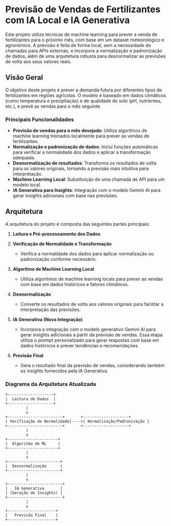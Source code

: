 # Previsão de Vendas de Fertilizantes com IA Local e IA Generativa

Este projeto utiliza técnicas de machine learning para prever a venda de fertilizantes para o próximo mês, com base em um dataset meteorológico e agronômico. A previsão é feita de forma local, sem a necessidade de chamadas para APIs externas, e incorpora a normalização e padronização de dados, além de uma arquitetura robusta para desnormalizar as previsões de volta aos seus valores reais.

## Visão Geral

O objetivo deste projeto é prever a demanda futura por diferentes tipos de fertilizantes em regiões agrícolas. O modelo é baseado em dados climáticos (como temperatura e precipitação) e de qualidade do solo (pH, nutrientes, etc.), e prevê as vendas para o mês seguinte.

### Principais Funcionalidades

- **Previsão de vendas para o mês desejado**: Utiliza algoritmos de machine learning treinados localmente para prever as vendas de fertilizantes.
- **Normalização e padronização de dados**: Inclui funções automáticas para verificar a normalidade dos dados e aplicar a transformação adequada.
- **Desnormalização de resultados**: Transforma os resultados de volta para os valores originais, tornando a previsão mais intuitiva para interpretação.
- **Machine Learning Local**: Substituição de uma chamada de API para um modelo local.
- **IA Generativa para Insights**: Integração com o modelo Gemini AI para gerar insights adicionais com base nas previsões.

## Arquitetura

A arquitetura do projeto é composta das seguintes partes principais:

1. **Leitura e Pré-processamento dos Dados**
   
2. **Verificação de Normalidade e Transformação**
   - Verifica a normalidade dos dados para aplicar normalização ou padronização conforme necessário.

3. **Algoritmo de Machine Learning Local**
   - Utiliza algoritmos de machine learning locais para prever as vendas com base em dados históricos e fatores climáticos.

4. **Desnormalização**
   - Converte os resultados de volta aos valores originais para facilitar a interpretação das previsões.

5. **IA Generativa (Nova Integração)**
   - Incorpora a integração com o modelo generativo Gemini AI para gerar insights adicionais a partir da previsão de vendas. Essa etapa utiliza o prompt personalizado para gerar respostas com base em dados históricos e prever tendências e recomendações.

6. **Previsão Final**
   - Gera o resultado final da previsão de vendas, considerando também os insights fornecidos pela IA Generativa.

### Diagrama da Arquitetura Atualizada

```plaintext
+--------------------+
|  Leitura de Dados  |
+--------------------+
         |
         v
+------------------------+       +--------------------+
| Verificação de Normalidade|---->| Normalização/Padronização |
+------------------------+       +--------------------+
         |
         v
+----------------------+
|  Algoritmo de ML     |
+----------------------+
         |
         v
+-----------------------+
|  Desnormalização      |
+-----------------------+
         |
         v
+------------------------+
|   IA Generativa       |
| (Geração de Insights) |
+------------------------+
         |
         v
+---------------------+
|   Previsão Final    |
+---------------------+
